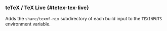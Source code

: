 
### teTeX / TeX Live {#tetex-tex-live}

Adds the `share/texmf-nix` subdirectory of each build input to the `TEXINPUTS` environment variable.
